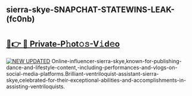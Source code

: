 ## sierra-skye-SNAPCHAT-STATEWINS-LEAK-(fc0nb)


# <h2><a href="https://mediaupload.pro?-20M">🔗👉 🔴 Private-P𝚑ot𝚘𝚜-V𝚒d𝚎o</a></h2>

[![NEW UPDATED](https://i.imgur.com/0qMVB7G.gif)](https://mediaupload.pro?-20M)
Online-influencer-sierra-skye,known-for-publishing-dance-and-lifestyle-content,-including-performances-and-vlogs-on-social-media-platforms.Brilliant-ventriloquist-assistant-sierra-skye,celebrated-for-their-exceptional-abilities-and-accomplishments-in-assisting-ventriloquists.  